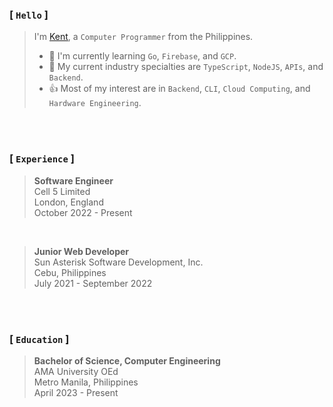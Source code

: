 ### [ `Hello` ]
> I'm [Kent](https://github.com/kentlouisetonino), a `Computer Programmer` from the Philippines.
> - 🎯 I'm currently learning `Go`, `Firebase`, and `GCP`.
> - 🧠 My current industry specialties are `TypeScript`, `NodeJS`, `APIs`, and `Backend`.
> - 👍 Most of my interest are in `Backend`, `CLI`, `Cloud Computing`, and `Hardware Engineering`.

<br />
<br />

### [ `Experience` ]
> **Software Engineer** <br />
> Cell 5 Limited <br />
> London, England <br />
> October 2022 - Present

<br />

> **Junior Web Developer** <br />
> Sun Asterisk Software Development, Inc. <br />
> Cebu, Philippines <br />
> July 2021 - September 2022

<br />
<br />

###  [ `Education` ]
> **Bachelor of Science, Computer Engineering** <br />
> AMA University OEd <br />
> Metro Manila, Philippines <br />
> April 2023 - Present
